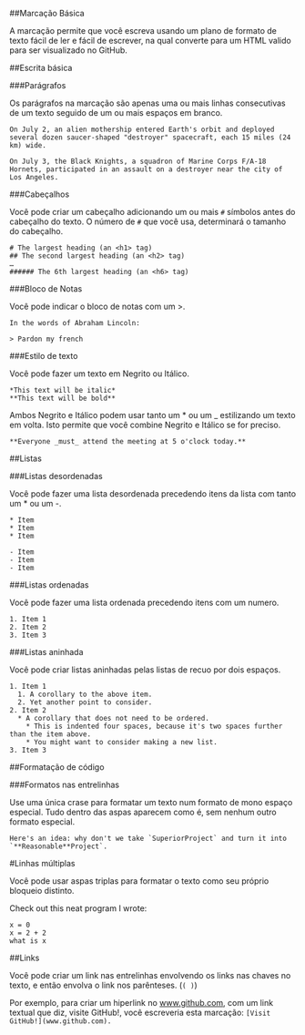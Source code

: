 ##Marcação Básica 

A marcação permite que você escreva usando um plano de formato de texto fácil de ler e fácil de escrever, na qual converte para um HTML valido para ser visualizado no GitHub.

##Escrita básica

###Parágrafos 

Os parágrafos na marcação são apenas uma ou mais linhas consecutivas de um texto seguido de um ou mais espaços em branco.
```
On July 2, an alien mothership entered Earth's orbit and deployed several dozen saucer-shaped "destroyer" spacecraft, each 15 miles (24 km) wide.

On July 3, the Black Knights, a squadron of Marine Corps F/A-18 Hornets, participated in an assault on a destroyer near the city of Los Angeles.
```

###Cabeçalhos 

Você pode criar um cabeçalho adicionando um ou mais ```#``` símbolos antes do cabeçalho do texto. O número de ```#``` que você usa, determinará o tamanho do cabeçalho.
```
# The largest heading (an <h1> tag)
## The second largest heading (an <h2> tag)
…
###### The 6th largest heading (an <h6> tag)
```

###Bloco de Notas

Você pode indicar o bloco de notas com um >.
```
In the words of Abraham Lincoln:

> Pardon my french
```

###Estilo de texto

Você pode fazer um texto em Negrito ou Itálico.
```
*This text will be italic*
**This text will be bold**
```
Ambos Negrito e Itálico podem usar tanto um * ou um _ estilizando um texto em volta. Isto permite que você combine Negrito e Itálico se for preciso.
```
**Everyone _must_ attend the meeting at 5 o'clock today.**
```

##Listas

###Listas desordenadas

Você pode fazer uma lista desordenada precedendo itens da lista com tanto um * ou um -.
```
* Item
* Item
* Item

- Item
- Item
- Item
```
###Listas ordenadas

Você pode fazer uma lista ordenada precedendo itens com um numero. 
```
1. Item 1
2. Item 2
3. Item 3
```

###Listas aninhada

Você pode criar listas aninhadas pelas listas de recuo por dois espaços.
```
1. Item 1
  1. A corollary to the above item.
  2. Yet another point to consider.
2. Item 2
  * A corollary that does not need to be ordered.
    * This is indented four spaces, because it's two spaces further than the item above.
    * You might want to consider making a new list.
3. Item 3
```

##Formatação de código 

###Formatos nas entrelinhas

Use uma única crase para formatar um texto num formato de mono espaço especial. Tudo dentro das aspas aparecem como é, sem nenhum outro formato especial.
```
Here's an idea: why don't we take `SuperiorProject` and turn it into `**Reasonable**Project`.
```

#Linhas múltiplas

Você pode usar aspas triplas para formatar o texto como seu próprio bloqueio distinto. 

Check out this neat program I wrote:

```
x = 0
x = 2 + 2
what is x
```

##Links

Você pode criar um link nas entrelinhas envolvendo os links nas chaves no texto, e então envolva o link nos parênteses. (``` ( ) ```)

Por exemplo, para criar um hiperlink no www.github.com, com um link textual que diz, visite GitHub!, você escreveria esta marcação: ``` [Visit GitHub!](www.github.com). ```





